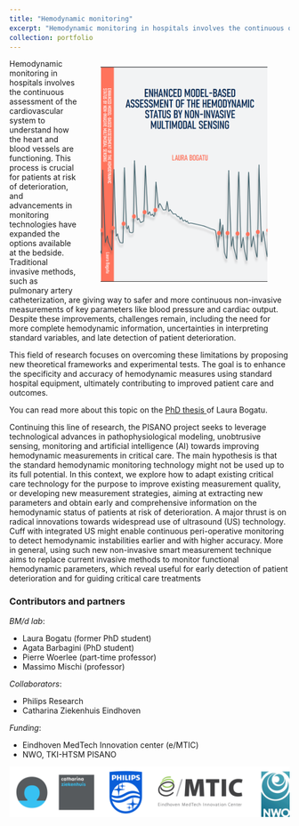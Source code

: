 ```yaml
---
title: "Hemodynamic monitoring"
excerpt: "Hemodynamic monitoring in hospitals involves the continuous observation and assessment of blood circulation and cardiovascular function in patients. This process is crucial for understanding and managing conditions that affect the heart and blood vessels. In this line of research, we develop novel theoretical and experimental methods for assessing hemodynamics function, using standard clinical equipment. <br/><img src='/images/hemo_monitoring.png' width='400px'>"
collection: portfolio
---
```


<figure style="width:300px; float:right">
  <img src='/images/thesis_laura.PNG' alt="thesis cover Laura" >
</figure>
Hemodynamic monitoring in hospitals involves the continuous assessment of the cardiovascular system to understand how the heart and blood vessels are functioning. This process is crucial for patients at risk of deterioration, and advancements in monitoring technologies have expanded the options available at the bedside. Traditional invasive methods, such as pulmonary artery catheterization, are giving way to safer and more continuous non-invasive measurements of key parameters like blood pressure and cardiac output. Despite these improvements, challenges remain, including the need for more complete hemodynamic information, uncertainties in interpreting standard variables, and late detection of patient deterioration. 

This field of research focuses on overcoming these limitations by proposing new theoretical frameworks and experimental tests. The goal is to enhance the specificity and accuracy of hemodynamic measures using standard hospital equipment, ultimately contributing to improved patient care and outcomes.

You can read more about this topic on the <a href="https://pure.tue.nl/ws/portalfiles/portal/203595959/20220609_Bogatu_hf.pdf" target="_blank">PhD thesis </a> of Laura Bogatu.

Continuing this line of research, the PISANO project seeks to leverage technological advances in pathophysiological modeling, unobtrusive sensing, monitoring and artificial intelligence (AI) towards improving hemodynamic measurements in critical care. The main hypothesis is that the standard hemodynamic monitoring technology might not be used up to its full potential. In this context, we explore how to adapt existing critical care technology for the purpose to improve existing measurement quality, or developing new measurement strategies, aiming at extracting new parameters and obtain early and comprehensive information on the hemodynamic status of patients at risk of deterioration.  A major thrust is on radical innovations towards widespread use of ultrasound (US) technology. Cuff with integrated US might enable continuous peri-operative monitoring to detect hemodynamic instabilities earlier and with higher accuracy. More in general, using such new non-invasive smart measurement technique aims to replace current invasive methods to monitor functional hemodynamic parameters, which reveal useful for early detection of patient deterioration and for guiding critical care treatments

### Contributors and partners
*BM/d lab*:
* Laura Bogatu (former PhD student)
* Agata Barbagini (PhD student)
* Pierre Woerlee (part-time professor)
* Massimo Mischi (professor)

*Collaborators*:
* Philips Research
* Catharina Ziekenhuis Eindhoven

*Funding*:
* Eindhoven MedTech Innovation center (e/MTIC)
* NWO, TKI-HTSM PISANO 

![logos](/images/logo_hemo.png)

